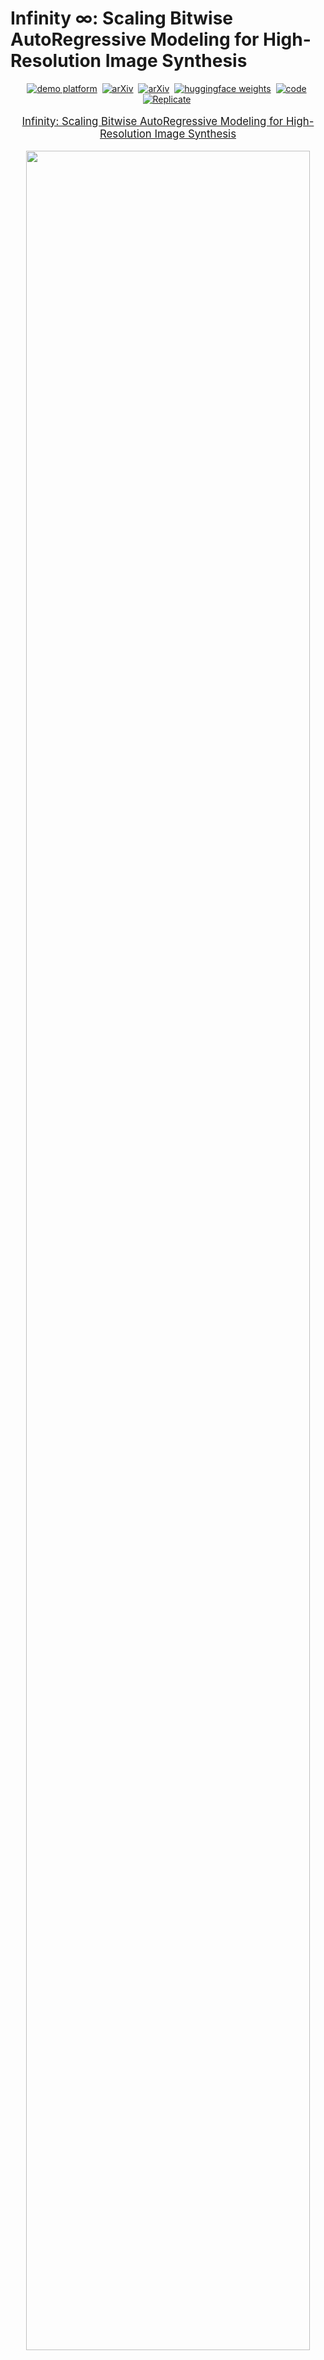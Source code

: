 # Infinity $\infty$: Scaling Bitwise AutoRegressive Modeling for High-Resolution Image Synthesis

<div align="center">

[![demo platform](https://img.shields.io/badge/Play%20with%20Infinity%21-Infinity%20demo%20platform-lightblue)](https://opensource.bytedance.com/gmpt/t2i/invite)&nbsp;
[![arXiv](https://img.shields.io/static/v1?label=Project%20Page&message=Github&color=blue&logo=github-pages)](https://foundationvision.github.io/infinity.project/)&nbsp;
[![arXiv](https://img.shields.io/badge/arXiv%20paper-2412.04431-b31b1b.svg)](https://arxiv.org/abs/2412.04431)&nbsp;
[![huggingface weights](https://img.shields.io/badge/%F0%9F%A4%97%20Weights-FoundationVision/Infinity-yellow)](https://huggingface.co/FoundationVision/infinity)&nbsp;
[![code](https://img.shields.io/badge/%F0%9F%A4%96%20Code-FoundationVision/Infinity-green)](https://github.com/FoundationVision/Infinity)&nbsp;
[![Replicate](https://replicate.com/chenxwh/infinity/badge)](https://replicate.com/chenxwh/infinity)&nbsp;

</div>
<p align="center" style="font-size: larger;">
  <a href="https://arxiv.org/abs/2412.04431">Infinity: Scaling Bitwise AutoRegressive Modeling for High-Resolution Image Synthesis</a>
</p>


<p align="center">
<img src="assets/show_images.jpg" width=95%>
<p>

## 🔥 Updates!!
* Dec 24, 2024: 🔥 Training and Testing Codes && Checkpoints && Demo released!
* Dec 12, 2024: 💻 Add Project Page
* Dec 5, 2024: 🤗 Paper release

## 🕹️ Try and Play with Infinity!

We provide a [demo website](https://opensource.bytedance.com/gmpt/t2i/invite) for you to play with Infinity and generate images interactively. Enjoy the fun of bitwise autoregressive modeling!

We also provide [interactive_infer.ipynb](tools/interactive_infer.ipynb) for you to see more technical details about Infinity.

## 📑 Open-Source Plan
  - [ ] Infinity-20B Checkpoints
  - [x] Training Code 
  - [x] Web Demo 
  - [x] Inference Code
  - [x] Infinity-2B Checkpoints
  - [x] Visual Tokenizer Checkpoints



## 📖 Introduction
We present Infinity, a Bitwise Visual AutoRegressive Modeling capable of generating high-resolution and photorealistic images. Infinity redefines visual autoregressive model under a bitwise token prediction framework with an infinite-vocabulary tokenizer & classifier and bitwise self-correction. Theoretically scaling the tokenizer vocabulary size to infinity and concurrently scaling the transformer size, our method significantly unleashes powerful scaling capabilities. Infinity sets a new record for autoregressive text-to-image models, outperforming top-tier diffusion models like SD3-Medium and SDXL. Notably, Infinity surpasses SD3-Medium by improving the GenEval benchmark score from 0.62 to 0.73 and the ImageReward benchmark score from 0.87 to 0.96, achieving a win rate of 66%. Without extra optimization, Infinity generates a high-quality 1024×1024 image in 0.8 seconds, making it 2.6× faster than SD3-Medium and establishing it as the fastest text-to-image model.

### 🔥 Redefines VAR under a bitwise token prediction framework 🚀:

<p align="center">
<img src="assets/framework_row.png" width=95%>
<p>

Infinite-Vocabulary Tokenizer✨: We proposes a new bitwise multi-scale residual quantizer, which significantly reduces memory usage, enabling the training of extremely large vocabulary, e.g. $V_d = 2^{32}$ or $V_d = 2^{64}$.

Infinite-Vocabulary Classifier✨: Conventional classifier predicts $2^d$ indices. IVC predicts $d$ bits instead. Slight perturbations to near-zero values in continuous features cause a complete change of indices labels. Bit labels change subtly and still provide steady supervision. Besides, if d = 32 and h = 2048, a conventional classifier requires 8.8T parameters. IVC only requires 0.13M.

Bitwise Self-Correction✨: Teacher-forcing training in AR brings severe train-test discrepancy. It lets the transformer only refine features without recognizing and correcting mistakes. Mistakes will be propagated and amplified, finally messing up generated images. We propose Bitwise Self-Correction (BSC) to mitigate the train-test discrepancy.

### 🔥 Scaling Vocabulary benefits Reconstruction and Generation 📈:

<p align="center">
<img src="assets/scaling_vocabulary.png" width=95%>
<p>

### 🔥 Discovering Scaling Laws in Infinity transformers 📈:

<p align="center">
<img src="assets/scaling_models.png" width=95%>
<p>

## Infinity Model ZOO
We provide Infinity models for you to play with, which are on <a href='https://huggingface.co/FoundationVision/infinity'><img src='https://img.shields.io/badge/%F0%9F%A4%97%20weights-FoundationVision/Infinity-yellow'></a> or can be downloaded from the following links:

### Visual Tokenizer

|   vocabulary    | stride |   IN-256 rFID $\downarrow$    | IN-256 PSNR $\uparrow$ | IN-512 rFID $\downarrow$ | IN-512 PSNR $\uparrow$ | HF weights🤗                                                                        |
|:----------:|:-----:|:--------:|:---------:|:-------:|:-------:|:------------------------------------------------------------------------------------|
|  $V_d=2^{16}$   |  16  |   1.22   |  20.9   |    0.31    |  22.6   | [infinity_vae_d16.pth](https://huggingface.co/FoundationVision/infinity/blob/main/infinity_vae_d16.pth) |
|  $V_d=2^{24}$   |  16  |   0.75   |  22.0   |    0.30    |  23.5   | [infinity_vae_d24.pth](https://huggingface.co/FoundationVision/infinity/blob/main/infinity_vae_d24.pth) |
|  $V_d=2^{32}$   |  16  |   0.61   |  22.7   |    0.23    |  24.4   | [infinity_vae_d32.pth](https://huggingface.co/FoundationVision/infinity/blob/main/infinity_vae_d32.pth) |
|  $V_d=2^{64}$   |  16  |   0.33   |  24.9   |     0.15     |  26.4   | [infinity_vae_d64.pth](https://huggingface.co/FoundationVision/infinity/blob/main/infinity_vae_d64.pth) |
| $V_d=2^{32}$ |  16  | 0.75 |  21.9   |     0.32     |  23.6   | [infinity_vae_d32_reg.pth](https://huggingface.co/FoundationVision/infinity/blob/main/infinity_vae_d32_reg.pth) |

### Infinity
|   model    | Resolution |   GenEval    | DPG | HPSv2.1 | HF weights🤗                                                                        |
|:----------:|:-----:|:--------:|:---------:|:-------:|:------------------------------------------------------------------------------------|
|  Infinity-2B   |  1024  |   0.69 / 0.73 $^{\dagger}$   |    83.5    |  32.2   | [infinity_2b_reg.pth](https://huggingface.co/FoundationVision/infinity/blob/main/infinity_2b_reg.pth) |
|  Infinity-20B   |  1024  |  -  |    -    |  -   | [Coming Soon](TBD) |

${\dagger}$ result is tested with a [prompt rewriter](tools/prompt_rewriter.py). 

You can load these models to generate images via the codes in [interactive_infer.ipynb](tools/interactive_infer.ipynb). Note: you need to download [infinity_vae_d32reg.pth](https://huggingface.co/FoundationVision/infinity/blob/main/infinity_vae_d32_reg.pth) and [flan-t5-xl](https://huggingface.co/google/flan-t5-xl) first.


## Installation
1. We use FlexAttention to speedup training, which requires `torch>=2.5.1`.
2. Install other pip packages via `pip3 install -r requirements.txt`.

## Data Preparation
The structure of the training dataset is listed as bellow. The training dataset contains a list of json files with name "[h_div_w_template1]_[num_examples].jsonl". Here [h_div_w_template] is a float number, which is the template ratio of height to width of the image. [num_examples] is the number of examples where $h/w$ is around h_div_w_template. [dataset_t2i_iterable.py](infinity/dataset/dataset_t2i_iterable.py) supports traing with >100M examples. But we have to specify the number of examples for each h/w template ratio in the filename.

  ```
  /path/to/dataset/:
    [h_div_w_template1]_[num_examples].jsonl
    [h_div_w_template2]_[num_examples].jsonl
    [h_div_w_template3]_[num_examples].jsonl
  ```

Each "[h_div_w_template1]_[num_examples].jsonl" file contains lines of dumped json item. Each json item contains the following information:
  ```
  {
    "image_path": "path/to/image, required",
    "h_div_w": "float value of h_div_w for the image, required",
    "long_caption": long_caption of the image, required",
    "long_caption_type": "InternVL 2.0, required",
    "short_caption": "short of the image, optional",
    "short_caption_type": "user prompt, , optional"
  }
  ```

  Still have questions about the data preparation? Easy, we have provided a toy dataset with 10 images. You can prepare your dataset by referring [this](data/infinity_toy_data).


## Training Scripts
We provide [train.sh](scripts/train.sh) for train Infinity-2B with one command
```shell
bash scripts/train.sh
```

To train Infinity with different model sizes {125M, 1B, 2B} and different {256/512/1024} resolutions, you can run the following command:
```shell
# 125M, layer12, pixel number = 256 x 256 = 0.06M Pixels
torchrun --nproc_per_node=8 --nnodes=... --node_rank=... --master_addr=... --master_port=... train.py \
  --model=layer12c4 --pn 0.06M --exp_name=infinity_125M_pn_0.06M \
# 1B, layer24, pixel number = 256 x 256 = 0.06M Pixels
torchrun --nproc_per_node=8 --nnodes=... --node_rank=... --master_addr=... --master_port=... train.py \
  --model=layer24c4 --pn 0.06M --exp_name=infinity_1B_pn_0.06M \
# 2B, layer32, pixel number = 256 x 256 = 0.06M Pixels
torchrun --nproc_per_node=8 --nnodes=... --node_rank=... --master_addr=... --master_port=... train.py \
  --model=2bc8 --pn 0.06M --exp_name=infinity_2B_pn_0.06M \
# 2B, layer32, pixel number = 512 x 512 = 0.25M Pixels
torchrun --nproc_per_node=8 --nnodes=... --node_rank=... --master_addr=... --master_port=... train.py \
  --model=2bc8 --pn 0.25M --exp_name=infinity_2B_pn_0.25M \
# 2B, layer32, pixel number = 1024 x 1024 = 1M Pixels
torchrun --nproc_per_node=8 --nnodes=... --node_rank=... --master_addr=... --master_port=... train.py \
  --model=2bc8 --pn 1M --exp_name=infinity_2B_pn_1M \
```
A folder named `local_output` will be created to save the checkpoints and logs.
You can monitor the training process by checking the logs in `local_output/log.txt` and `local_output/stdout.txt`. We highly recommend you use [wandb](https://wandb.ai/site/) for detailed logging.

If your experiment is interrupted, just rerun the command, and the training will **automatically resume** from the last checkpoint in `local_output/ckpt*.pth`.

## Evaluation
We provide [eval.sh](scripts/eval.sh) for evaluation on various benchmarks with only one command. In particular, [eval.sh](scripts/eval.sh) supports evaluation on commonly used metrics such as [GenEval](https://github.com/djghosh13/geneval), [ImageReward](https://github.com/THUDM/ImageReward), [HPSv2.1](https://github.com/tgxs002/HPSv2), FID and Validation Loss. Please refer to [evaluation/README.md](evaluation/README.md) for more details.
```shell
bash scripts/eval.sh
```

## One More Thing: Infinity-20B is coming soon 📆
Infinity shows strong scaling capabilities as illustrated before. Thus we are encouraged to continue to scale up the model size to 20B. Here we present the side-by-side comparison results between Infinity-2B and Infinity-20B.

| Prompt     | Infinity (# params=2B)     | Infinity (# params=20B)     |
| ------------ | -------- | -------- |
| Create an image with the text "Always Priority" on a wooden sign | ![](assets/2b_20b/1l.jpg) | ![](assets/2b_20b/1r.jpg) |
| Show the text 'Driver Unknown Hard Clearly' in a surreal, imaginative style with a dreamlike landscape backdrop.    | ![](assets/2b_20b/2l.jpg) | ![](assets/2b_20b/2r.jpg) |
| A photograph of a quaint two-story house with a distinctive red-tiled gable roof. The house is painted in a light, sandy color, which contrasts with the vibrant red roof.      | ![](assets/2b_20b/3l.jpg) | ![](assets/2b_20b/3r.jpg) |
| A  group of students in a class    | ![](assets/2b_20b/4l.jpg) | ![](assets/2b_20b/4r.jpg) |



Currently, Infinity-20B is still on the training phrase. We will release Infinity-20B once the training is completed.

## Citation
If our work assists your research, feel free to give us a star ⭐ or cite us using:

```
@misc{han2024infinityscalingbitwiseautoregressive,
    title={Infinity: Scaling Bitwise AutoRegressive Modeling for High-Resolution Image Synthesis}, 
    author={Jian Han and Jinlai Liu and Yi Jiang and Bin Yan and Yuqi Zhang and Zehuan Yuan and Bingyue Peng and Xiaobing Liu},
    year={2024},
    eprint={2412.04431},
    archivePrefix={arXiv},
    primaryClass={cs.CV},
    url={https://arxiv.org/abs/2412.04431}, 
}
```

## License
This project is licensed under the MIT License - see the [LICENSE](LICENSE) file for details.
